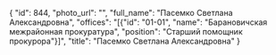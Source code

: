 {
    "id": 844,
    "photo_url": "",
    "full_name": "Пасемко Светлана Александровна",
    "offices": "[{\"id\": \"01-01\", \"name\": \"Барановичская межрайонная прокуратура\", \"position\": \"Старший помощник прокурора\"}]",
    "title": "Пасемко Светлана Александровна"
}